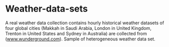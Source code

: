 # Weather-data-sets
A real weather data collection contains hourly historical weather datasets of four global cities (Makkah in
Saudi Arabia, London in United Kingdom, Trenton in
United States and Sydney in Australia) are collected
from (www.wunderground.com). 
Sample of heterogeneous weather data set.
